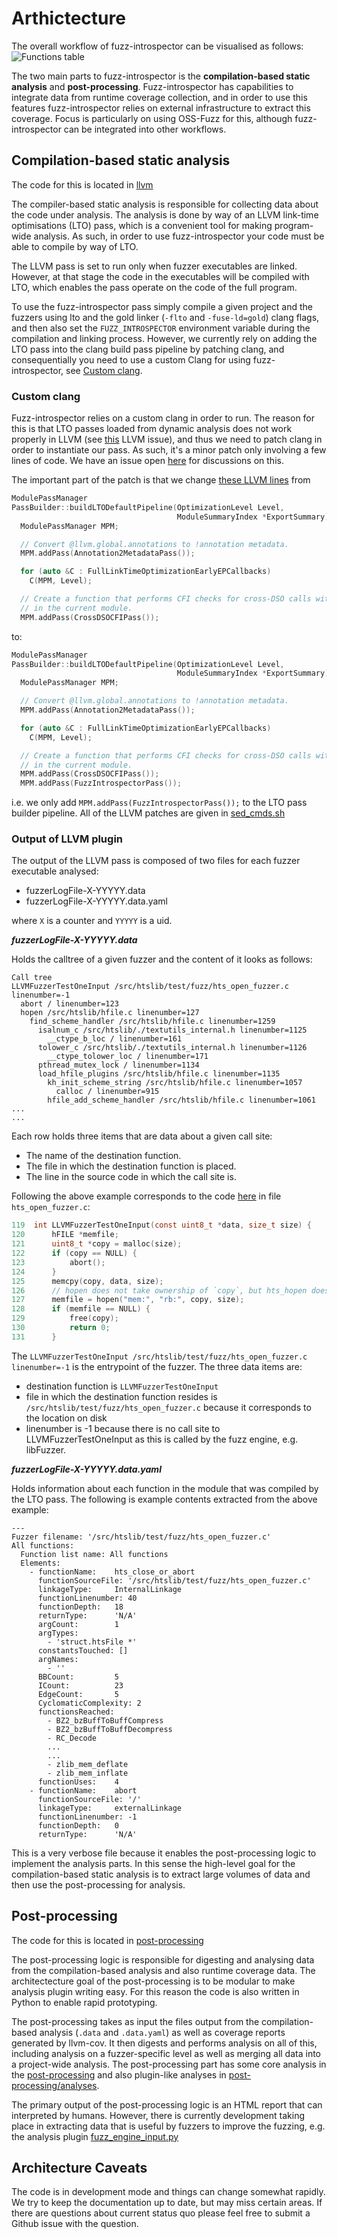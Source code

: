 # Arthictecture

The overall workflow of fuzz-introspector can be visualised as follows:
![Functions table](/doc/img/fuzz-introspector-architecture.png)

The two main parts to fuzz-introspector is the **compilation-based static analysis**
and **post-processing**. Fuzz-introspector has capabilities to integrate data from
runtime coverage collection, and in order to use this features fuzz-introspector
relies on external infrastructure to extract this coverage. Focus is particularly
on using OSS-Fuzz for this, although fuzz-introspector can be integrated into
other workflows.

## Compilation-based static analysis

The code for this is located in [llvm](/llvm/)

The compiler-based static analysis is responsible for collecting data about
the code under analysis. The analysis is done by way of an LLVM link-time
optimisations (LTO) pass, which is a convenient tool for making program-wide
analysis. As such, in order to use fuzz-introspector your code must be able
to compile by way of LTO.

The LLVM pass is set to run only when fuzzer executables are linked. However,
at that stage the code in the executables will be compiled with LTO, which
enables the pass operate on the code of the full program.

To use the fuzz-introspector pass simply compile a given project and the fuzzers
using lto and the gold linker (`-flto` and `-fuse-ld=gold`) clang flags, and then
also set the `FUZZ_INTROSPECTOR` environment variable during the compilation and
linking process. However, we currently rely on adding the LTO pass into the clang
build pass pipeline by patching clang, and consequentially you need to use a custom Clang
for using fuzz-introspector, see [Custom clang](#custom-clang).

### Custom clang

Fuzz-introspector relies on a custom clang in order to run. The reason for this
is that LTO passes loaded from dynamic analysis does not work properly in LLVM
(see [this](https://reviews.llvm.org/D77704) LLVM issue), and thus we need to
patch clang in order to instantiate our pass. As such, it's a minor patch
only involving a few lines of code. We have an issue open
[here](https://github.com/ossf/fuzz-introspector/issues/57) for discussions on this.

The important part of the patch is that we change [these LLVM lines](https://github.com/llvm/llvm-project/blob/be656df18721dc55a1de2eea64a3f73b6afa29a2/llvm/lib/Passes/PassBuilderPipelines.cpp#L1462-L1476)
from 
```c++
ModulePassManager
PassBuilder::buildLTODefaultPipeline(OptimizationLevel Level,
                                     ModuleSummaryIndex *ExportSummary) {
  ModulePassManager MPM;

  // Convert @llvm.global.annotations to !annotation metadata.
  MPM.addPass(Annotation2MetadataPass());

  for (auto &C : FullLinkTimeOptimizationEarlyEPCallbacks)
    C(MPM, Level);

  // Create a function that performs CFI checks for cross-DSO calls with targets
  // in the current module.
  MPM.addPass(CrossDSOCFIPass());
```

to:
```c++
ModulePassManager
PassBuilder::buildLTODefaultPipeline(OptimizationLevel Level,
                                     ModuleSummaryIndex *ExportSummary) {
  ModulePassManager MPM;

  // Convert @llvm.global.annotations to !annotation metadata.
  MPM.addPass(Annotation2MetadataPass());

  for (auto &C : FullLinkTimeOptimizationEarlyEPCallbacks)
    C(MPM, Level);

  // Create a function that performs CFI checks for cross-DSO calls with targets
  // in the current module.
  MPM.addPass(CrossDSOCFIPass());
  MPM.addPass(FuzzIntrospectorPass());
```
i.e. we only add `MPM.addPass(FuzzIntrospectorPass());` to the LTO pass builder pipeline. All
of the LLVM patches are given in [sed_cmds.sh](/sed_cmds.sh)

### Output of LLVM plugin
The output of the LLVM pass is composed of two files for each fuzzer executable
analysed:
- fuzzerLogFile-X-YYYYY.data
- fuzzerLogFile-X-YYYYY.data.yaml

where `X` is a counter and `YYYYY` is a uid.

***fuzzerLogFile-X-YYYYY.data***

Holds the calltree of a given fuzzer and the content of it looks as follows:
```
Call tree
LLVMFuzzerTestOneInput /src/htslib/test/fuzz/hts_open_fuzzer.c linenumber=-1
  abort / linenumber=123
  hopen /src/htslib/hfile.c linenumber=127
    find_scheme_handler /src/htslib/hfile.c linenumber=1259
      isalnum_c /src/htslib/./textutils_internal.h linenumber=1125
        __ctype_b_loc / linenumber=161
      tolower_c /src/htslib/./textutils_internal.h linenumber=1126
        __ctype_tolower_loc / linenumber=171
      pthread_mutex_lock / linenumber=1134
      load_hfile_plugins /src/htslib/hfile.c linenumber=1135
        kh_init_scheme_string /src/htslib/hfile.c linenumber=1057
          calloc / linenumber=915
        hfile_add_scheme_handler /src/htslib/hfile.c linenumber=1061
...
...
```

Each row holds three items that are data about a given call site:
- The name of the destination function.
- The file in which the destination function is placed.
- The line in the source code in which the call site is.

Following the above example corresponds to the code [here](https://github.com/samtools/htslib/blob/d7cc10de075735d07eb8da0538cbdc0f331f7bd1/test/fuzz/hts_open_fuzzer.c#L119-L131)
in file `hts_open_fuzzer.c`:
```c
119  int LLVMFuzzerTestOneInput(const uint8_t *data, size_t size) {
120      hFILE *memfile;
121      uint8_t *copy = malloc(size);
122      if (copy == NULL) {
123          abort();
124      }
125      memcpy(copy, data, size);
126      // hopen does not take ownership of `copy`, but hts_hopen does.
127      memfile = hopen("mem:", "rb:", copy, size);
128      if (memfile == NULL) {
129          free(copy);
130          return 0;
131      }
```

The `LLVMFuzzerTestOneInput /src/htslib/test/fuzz/hts_open_fuzzer.c linenumber=-1` is the
entrypoint of the fuzzer. The three data items are:
- destination function is `LLVMFuzzerTestOneInput`
- file in which the destination function resides is `/src/htslib/test/fuzz/hts_open_fuzzer.c` because it corresponds to the location on disk
- linenumber is -1 because there is no call site to LLVMFuzzerTestOneInput as this is called by the fuzz engine, e.g. libFuzzer.

***fuzzerLogFile-X-YYYYY.data.yaml***

Holds information about each function in the module that was compiled by the LTO pass.
The following is example contents extracted from the above example:
```
---
Fuzzer filename: '/src/htslib/test/fuzz/hts_open_fuzzer.c'
All functions:
  Function list name: All functions
  Elements:
    - functionName:    hts_close_or_abort
      functionSourceFile: '/src/htslib/test/fuzz/hts_open_fuzzer.c'
      linkageType:     InternalLinkage
      functionLinenumber: 40
      functionDepth:   18
      returnType:      'N/A'
      argCount:        1
      argTypes:
        - 'struct.htsFile *'
      constantsTouched: []
      argNames:
        - ''
      BBCount:         5
      ICount:          23
      EdgeCount:       5
      CyclomaticComplexity: 2
      functionsReached:
        - BZ2_bzBuffToBuffCompress
        - BZ2_bzBuffToBuffDecompress
        - RC_Decode
        ...
        ...
        - zlib_mem_deflate
        - zlib_mem_inflate
      functionUses:    4
    - functionName:    abort
      functionSourceFile: '/'
      linkageType:     externalLinkage
      functionLinenumber: -1
      functionDepth:   0
      returnType:      'N/A'
```

This is a very verbose file because it enables the post-processing logic to
implement the analysis parts. In this
sense the high-level goal for the compilation-based static analysis is to extract large
volumes of data and then use the post-processing for analysis.



## Post-processing

The code for this is located in [post-processing](/post-processing/)

The post-processing logic is responsible for digesting and analysing data from the
compilation-based analysis and also runtime coverage data.
The architectecture goal of the post-processing is to be modular to make analysis plugin
writing easy. For this reason the code is also written in Python to enable rapid
prototyping.

The post-processing takes as input the files output from the compilation-based analysis
(`.data` and `.data.yaml`) as well as coverage reports generated by llvm-cov.
It then digests and performs analysis on all of this, including analysis on a fuzzer-specific
level as well as merging all data into a project-wide analysis.
The post-processing part has some core analysis in the [post-processing](/post-processing/) and
also plugin-like analyses in [post-processing/analyses](/post-processing/analyses/).

The primary output of the post-processing logic is an HTML report that can interpreted by humans.
However, there is currently development taking place in extracting data that is useful by fuzzers
to improve the fuzzing, e.g. the analysis plugin [fuzz_engine_input.py](/post-processing/analyses/fuzz_engine_input.py)


## Architecture Caveats

The code is in development mode and things can change somewhat rapidly. We try to keep
the documentation up to date, but may miss certain areas. If there are questions about
current status quo please feel free to submit a Github issue with the question.

